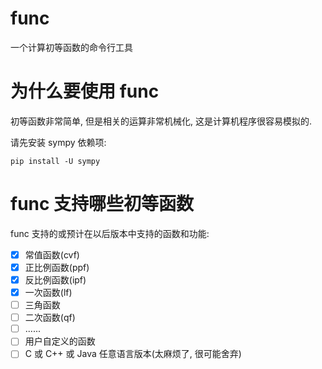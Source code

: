 # func
一个计算初等函数的命令行工具

# 为什么要使用 func
初等函数非常简单, 但是相关的运算非常机械化, 这是计算机程序很容易模拟的.

请先安装 sympy 依赖项:
```shell
pip install -U sympy
```

# func 支持哪些初等函数
func 支持的或预计在以后版本中支持的函数和功能:

- [x] 常值函数(cvf)
- [x] 正比例函数(ppf)
- [x] 反比例函数(ipf)
- [x] 一次函数(lf)
- [ ] 三角函数
- [ ] 二次函数(qf)
- [ ] ......
- [ ] 用户自定义的函数
- [ ] C 或 C++ 或 Java 任意语言版本(太麻烦了, 很可能舍弃)
